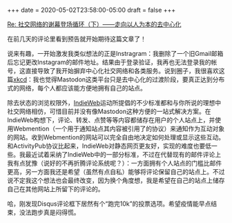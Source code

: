 +++
date = 2020-05-02T23:58:00-05:00
draft = false
+++

<a class="u-in-reply-to" href="https://dlyang.me/social-media-life-cycle-2-my-expectation-and-mastodon/">Re: 社交网络的谢幕登场循环（下）——走向以人为本的去中心化</a>

在前几天的评论里看到预告就开始期待这篇文章了！

说来有趣，一开始激发我类似想法的正是Instragram：我删除了一个旧Gmail邮箱后忘记更改Instagram的邮件地址。结果由于登录验证，我再也无法登录我的帐号，这直接导致了我开始摒弃中心化社交网络和各类服务。说到圈子，我很喜欢这篇[xkcd](<https://xkcd.com/1095/>)：我也觉得Mastodon这类平台只是去中心化的过渡阶段，要真正达到分布式的网络，每个人都应该能方便地拥有自己的站点。

除去状态的浏览权限外，[IndieWeb](<https://indieweb.org/>)运动所提倡的不少标准都和与你所说的理想中社交网络相仿，可惜目前并没有像Mastodon这种方便的一站式解决方案。在IndieWeb构想下，评论、转发、点赞等等内容都储存在用户的个人站点上，并使用Webmention（一个用于通知站点其内容被引用了的协议）来通知作为互动对象的网站。收到Webmention的网站可以完全自由地决定如何处理或显示这些互动。和ActivityPub协议比起来，IndieWeb对静态网页更友好，实现的难度也要低一些。我最近试着采纳了IndieWeb中的一部分标准，不过在代替现有的邮件评论上我有点犹豫（说好的不再折腾评论系统呢？）：一方面拥有个人站点的门槛比邮件更高，另一方面我还是希望（虽然有点自私）能够将评论保留自己的站点上。不过说不定我这个想法也会最终改变，因为换个角度想，我是希望在自己的站点上储存自己在其他网站上所留下的评论的。

哈，刚发现Disqus评论框下居然有个“跑完10k”的投票选项。希望疫情能早点结束，没法跑步真是闷得慌。
